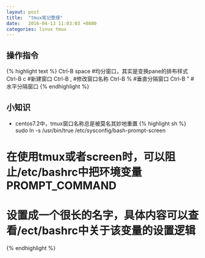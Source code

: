 ```yaml
---
layout: post
title:  "tmux笔记整理"
date:   2016-04-13 11:03:03 +0800
categories: linux tmux
---
```


## 操作指令
{% highlight text %}
Ctrl-B space #均分窗口，其实是变换pane的排布样式
Ctrl-B c     #新建窗口
Ctrl-B ,     #修改窗口名称
Ctrl-B %     #垂直分隔窗口
Ctrl-B "     #水平分隔窗口
{% endhighlight %}

## 小知识
* centos7.2中，tmux窗口名称总是被莫名其妙地重置
{% highlight sh %}
sudo ln -s /usr/bin/true /etc/sysconfig/bash-prompt-screen
# 在使用tmux或者screen时，可以阻止/etc/bashrc中把环境变量PROMPT_COMMAND
# 设置成一个很长的名字，具体内容可以查看/ect/bashrc中关于该变量的设置逻辑
{% endhighlight %}
